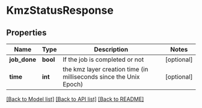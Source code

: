 # KmzStatusResponse

## Properties
Name | Type | Description | Notes
------------ | ------------- | ------------- | -------------
**job_done** | **bool** | If the job is completed or not | [optional] 
**time** | **int** | the kmz layer creation time (in milliseconds since the Unix Epoch) | [optional] 

[[Back to Model list]](../README.md#documentation-for-models) [[Back to API list]](../README.md#documentation-for-api-endpoints) [[Back to README]](../README.md)

